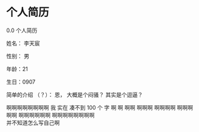 # 个人简历 
0.0
个人简历 
 
 姓名： 李天宸
 
 性别： 男
 
 年龄：21
 
 生日：0907
 
简单的介绍 （？）： 恩， 大概是个闷骚？  其实是个逗逼？
 
啊啊啊啊啊啊啊啊  我 实在  凑不到 100  个   字  啊  啊 啊啊 啊啊啊 啊啊啊啊 啊啊啊啊啊 啊啊啊啊啊啊 啊啊啊啊啊啊啊啊  
并不知道怎么写自己啊 
